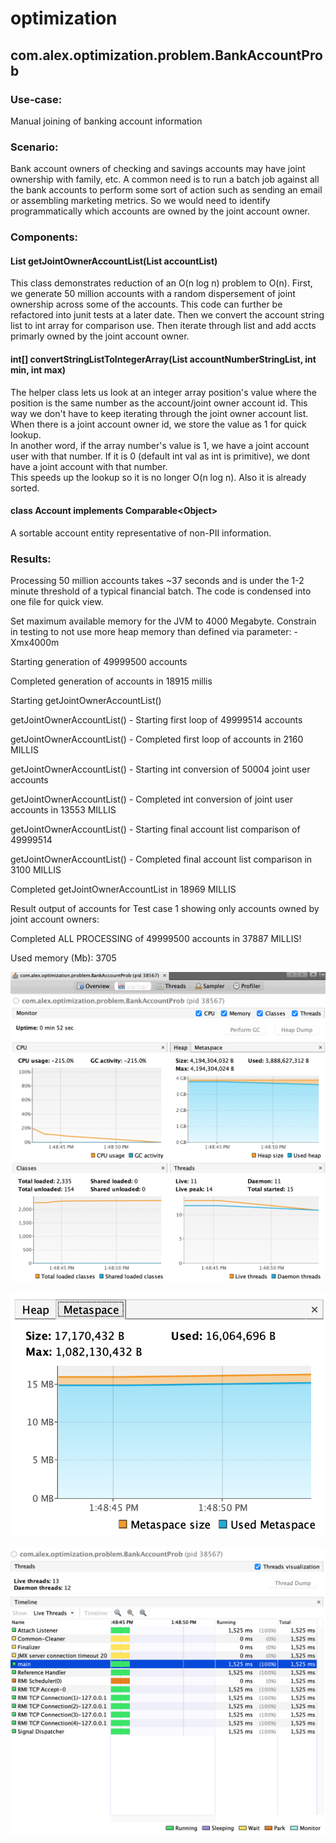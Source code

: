 # optimization

## com.alex.optimization.problem.BankAccountProb


### Use-case: 

Manual joining of banking account information


### Scenario: 

Bank account owners of checking and savings accounts may have joint ownership with family, etc.  A common need is to run a batch job against all the bank accounts to perform some sort of action such as sending an email or assembling marketing metrics.  So we would need to identify programmatically which accounts are owned by the joint account owner.


### Components:

#### List<Account> getJointOwnerAccountList(List<Account> accountList)

This class demonstrates reduction of an O(n log n) problem to O(n).  First, we generate 50 million accounts with a random dispersement of joint ownership across some of the accounts.  This code can further be refactored into junit tests at a later date.  Then we convert the account string list to int array for comparison use.  Then iterate through list and add accts primarly owned by the joint account owner.

#### int[] convertStringListToIntegerArray(List<String> accountNumberStringList, int min, int max)

The helper class lets us look at an integer array position's value where the position is the same number as the account/joint owner account id.  This way we don't have to keep iterating through the joint owner account list.  When there is a joint account owner id, we store the value as 1 for quick lookup.  
In another word, if the array number's value is 1, we have a joint account user with that number.  If it is 0 (default int val as int is primitive), we dont have a joint account with that number.  
This speeds up the lookup so it is no longer O(n log n).  Also it is already sorted.

#### class Account implements Comparable\<Object\>

A sortable account entity representative of non-PII information.


### Results:

Processing 50 million accounts takes ~37 seconds and is under the 1-2 minute threshold of a typical financial batch.  The code is condensed into one file for quick view.  

Set maximum available memory for the JVM to 4000 Megabyte. Constrain in testing to not use more heap memory than defined via parameter: -Xmx4000m

Starting generation of 49999500 accounts

Completed generation of accounts in 18915 millis

Starting getJointOwnerAccountList()

getJointOwnerAccountList() - Starting first loop of 49999514 accounts

getJointOwnerAccountList() - Completed first loop of accounts in 2160 MILLIS

getJointOwnerAccountList() - Starting int conversion of  50004 joint user accounts

getJointOwnerAccountList() - Completed int conversion of joint user accounts in 13553 MILLIS

getJointOwnerAccountList() - Starting final account list comparison of  49999514

getJointOwnerAccountList() - Completed final account list comparison in 3100 MILLIS

Completed getJointOwnerAccountList in 18969 MILLIS

Result output of accounts for Test case 1 showing only accounts owned by joint account owners:

Completed ALL PROCESSING of 49999500 accounts in 37887 MILLIS!

Used memory (Mb): 3705

![VisualVM](https://github.com/alexoms/optimization/blob/main/images/Screen%20Shot%202021-12-02%20at%201.49.39%20PM.png)

![VisualVM-Meta](https://github.com/alexoms/optimization/blob/main/images/Screen%20Shot%202021-12-02%20at%201.50.02%20PM.png)

![VisualVM-main-thread](https://github.com/alexoms/optimization/blob/main/images/Screen%20Shot%202021-12-02%20at%201.50.48%20PM.png)